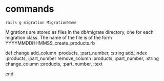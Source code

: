 # commands

`rails g migration MigrationName`

Migrations are stored as files in the db/migrate directory, one for each migration class. The name of the file is of the form YYYYMMDDHHMMSS_create_products.rb



  def change
    add_column :products, :part_number, :string
    add_index :products, :part_number
    remove_column :products, :part_number, :string
	change_column :products, :part_number, :text

  end
